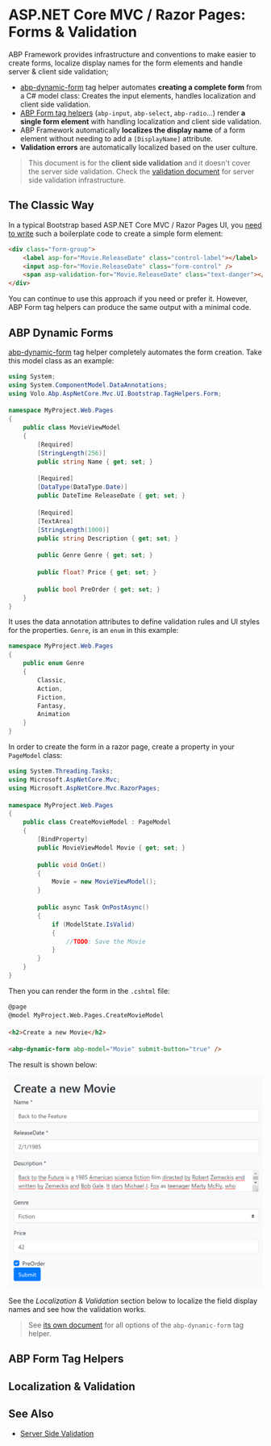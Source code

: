 # ASP.NET Core MVC / Razor Pages: Forms & Validation

ABP Framework provides infrastructure and conventions to make easier to create forms, localize display names for the form elements and handle server & client side validation;

* [abp-dynamic-form](Tag-Helpers/Dynamic-Forms.md) tag helper automates **creating a complete form** from a C# model class: Creates the input elements, handles localization and client side validation.
* [ABP Form tag helpers](Tag-Helpers/Form-elements.md) (`abp-input`, `abp-select`, `abp-radio`...) render **a single form element** with handling localization and client side validation.
* ABP Framework automatically **localizes the display name** of a form element without needing to add a `[DisplayName]` attribute.
* **Validation errors** are automatically localized based on the user culture.

> This document is for the **client side validation** and it doesn't cover the server side validation. Check the [validation document](../../Validation.md) for server side validation infrastructure.

## The Classic Way

In a typical Bootstrap based ASP.NET Core MVC / Razor Pages UI, you [need to write](https://docs.microsoft.com/en-us/aspnet/core/mvc/models/validation#client-side-validation) such a boilerplate code to create a simple form element:

````html
<div class="form-group">
    <label asp-for="Movie.ReleaseDate" class="control-label"></label>
    <input asp-for="Movie.ReleaseDate" class="form-control" />
    <span asp-validation-for="Movie.ReleaseDate" class="text-danger"></span>
</div>
````

You can continue to use this approach if you need or prefer it. However, ABP Form tag helpers can produce the same output with a minimal code.

## ABP Dynamic Forms

[abp-dynamic-form](Tag-Helpers/Dynamic-Forms.md) tag helper completely automates the form creation. Take this model class as an example:

```csharp
using System;
using System.ComponentModel.DataAnnotations;
using Volo.Abp.AspNetCore.Mvc.UI.Bootstrap.TagHelpers.Form;

namespace MyProject.Web.Pages
{
    public class MovieViewModel
    {
        [Required]
        [StringLength(256)]
        public string Name { get; set; }

        [Required]
        [DataType(DataType.Date)]
        public DateTime ReleaseDate { get; set; }

        [Required]
        [TextArea]
        [StringLength(1000)]
        public string Description { get; set; }

        public Genre Genre { get; set; }

        public float? Price { get; set; }

        public bool PreOrder { get; set; }
    }
}
```

It uses the data annotation attributes to define validation rules and UI styles for the properties. `Genre`, is an `enum` in this example:

````csharp
namespace MyProject.Web.Pages
{
    public enum Genre
    {
        Classic,
        Action,
        Fiction,
        Fantasy,
        Animation
    }
}
````

In order to create the form in a razor page, create a property in your `PageModel` class:

```csharp
using System.Threading.Tasks;
using Microsoft.AspNetCore.Mvc;
using Microsoft.AspNetCore.Mvc.RazorPages;

namespace MyProject.Web.Pages
{
    public class CreateMovieModel : PageModel
    {
        [BindProperty]
        public MovieViewModel Movie { get; set; }

        public void OnGet()
        {
            Movie = new MovieViewModel();
        }

        public async Task OnPostAsync()
        {
            if (ModelState.IsValid)
            {
                //TODO: Save the Movie
            }
        }
    }
}
```

Then you can render the form in the `.cshtml` file:

```html
@page
@model MyProject.Web.Pages.CreateMovieModel

<h2>Create a new Movie</h2>

<abp-dynamic-form abp-model="Movie" submit-button="true" />
```

The result is shown below:

![abp-dynamic-form-result](../../images/abp-dynamic-form-result.png)

See the *Localization & Validation* section below to localize the field display names and see how the validation works.

> See [its own document](Tag-Helpers/Dynamic-Forms.md) for all options of the `abp-dynamic-form` tag helper.

## ABP Form Tag Helpers

## Localization & Validation

## See Also

* [Server Side Validation](../../Validation.md)